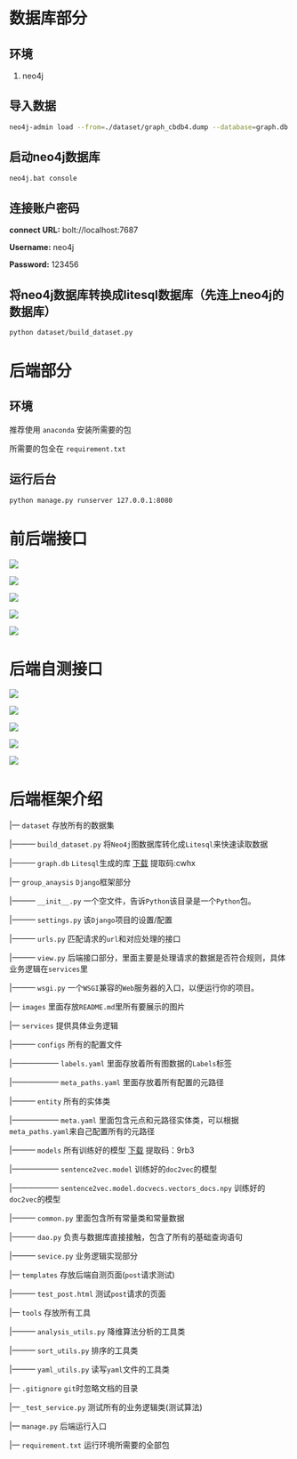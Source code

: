 # 数据库部分
## 环境
1. neo4j
## 导入数据
```bash
neo4j-admin load --from=./dataset/graph_cbdb4.dump --database=graph.db --force
```
## 启动neo4j数据库
```bash
neo4j.bat console
```
## 连接账户密码
**connect URL:** bolt://localhost:7687

**Username:**  neo4j

**Password:**  123456
## 将neo4j数据库转换成litesql数据库（先连上neo4j的数据库）
```bash
python dataset/build_dataset.py
```

# 后端部分
## 环境
推荐使用 `anaconda` 安装所需要的包

所需要的包全在 `requirement.txt`
## 运行后台
```bash
python manage.py runserver 127.0.0.1:8080
```

# 前后端接口
![](./images/init_ranges.png)

![](./images/search_ranges_by_name.png)

![](./images/search_person_by_dynastie.png)

![](./images/filter_person_by_ranges.png)

![](./images/search_topic_by_person_ids.png)
# 后端自测接口
![](./images/test_init_ranges.png)

![](./images/test_search_ranges_by_name.png)

![](./images/test_search_person_by_dynastie.png)

![](./images/test_filter_person_by_ranges.png)

![](./images/test_search_topic_by_person_ids.png)

# 后端框架介绍
|— `dataset` 存放所有的数据集

|——— `build_dataset.py` 将`Neo4j`图数据库转化成`Litesql`来快速读取数据

|——— `graph.db` `Litesql`生成的库 [下载](https://pan.baidu.com/s/1prh-6IV5E_x9i5xlMI8z7g ) 提取码:cwhx

|— `group_anaysis` `Django`框架部分

|——— `__init__.py` 一个空文件，告诉`Python`该目录是一个`Python`包。

|——— `settings.py` 该`Django`项目的设置/配置

|——— `urls.py` 匹配请求的`url`和对应处理的接口

|——— `view.py` 后端接口部分，里面主要是处理请求的数据是否符合规则，具体业务逻辑在`services`里

|——— `wsgi.py` 一个`WSGI`兼容的`Web`服务器的入口，以便运行你的项目。

|— `images` 里面存放`README.md`里所有要展示的图片

|— `services` 提供具体业务逻辑

|——— `configs` 所有的配置文件

|—————— `labels.yaml` 里面存放着所有图数据的`Labels`标签

|—————— `meta_paths.yaml` 里面存放着所有配置的元路径

|——— `entity` 所有的实体类

|—————— `meta.yaml` 里面包含元点和元路径实体类，可以根据`meta_paths.yaml`来自己配置所有的元路径

|——— `models` 所有训练好的模型 [下载](https://pan.baidu.com/s/1bV1u2rby8ZWwxrHhd1XAuQ) 提取码：9rb3

|—————— `sentence2vec.model` 训练好的`doc2vec`的模型 

|—————— `sentence2vec.model.docvecs.vectors_docs.npy` 训练好的`doc2vec`的模型

|——— `common.py` 里面包含所有常量类和常量数据

|——— `dao.py` 负责与数据库直接接触，包含了所有的基础查询语句

|——— `sevice.py` 业务逻辑实现部分

|— `templates` 存放后端自测页面(`post`请求测试)

|——— `test_post.html` 测试`post`请求的页面

|— `tools` 存放所有工具

|——— `analysis_utils.py` 降维算法分析的工具类

|——— `sort_utils.py` 排序的工具类

|——— `yaml_utils.py` 读写`yaml`文件的工具类

|— `.gitignore` `git`时忽略文档的目录

|— `_test_service.py` 测试所有的业务逻辑类(测试算法)

|— `manage.py` 后端运行入口

|— `requirement.txt` 运行环境所需要的全部包

